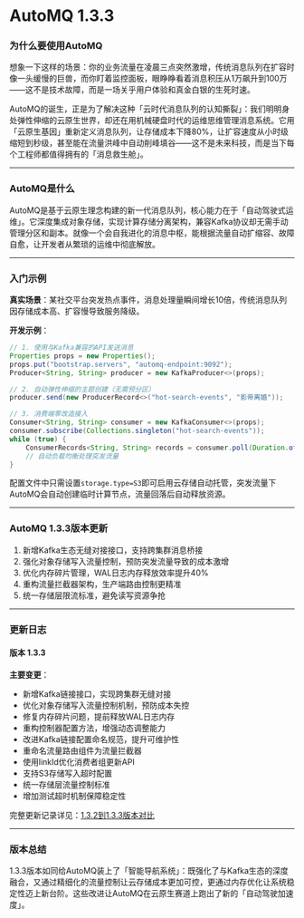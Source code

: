 # AutoMQ 1.3.3
### 为什么要使用AutoMQ  
想象一下这样的场景：你的业务流量在凌晨三点突然激增，传统消息队列在扩容时像一头缓慢的巨兽，而你盯着监控面板，眼睁睁看着消息积压从1万飙升到100万——这不是技术故障，而是一场关乎用户体验和真金白银的生死时速。  

AutoMQ的诞生，正是为了解决这种「云时代消息队列的认知撕裂」：我们明明身处弹性伸缩的云原生世界，却还在用机械硬盘时代的运维思维管理消息系统。它用「云原生基因」重新定义消息队列，让存储成本下降80%，让扩容速度从小时级缩短到秒级，甚至能在流量洪峰中自动削峰填谷——这不是未来科技，而是当下每个工程师都值得拥有的「消息救生舱」。  

---

### AutoMQ是什么  
AutoMQ是基于云原生理念构建的新一代消息队列，核心能力在于「自动驾驶式运维」。它深度集成对象存储，实现计算存储分离架构，兼容Kafka协议却无需手动管理分区和副本。就像一个会自我进化的消息中枢，能根据流量自动扩缩容、故障自愈，让开发者从繁琐的运维中彻底解放。  

---

### 入门示例  
**真实场景**：某社交平台突发热点事件，消息处理量瞬间增长10倍，传统消息队列因存储成本高、扩容慢导致服务降级。  

**开发示例**：  
```java
// 1. 使用与Kafka兼容的API发送消息
Properties props = new Properties();
props.put("bootstrap.servers", "automq-endpoint:9092");
Producer<String, String> producer = new KafkaProducer<>(props);

// 2. 自动弹性伸缩的主题创建（无需预分区）
producer.send(new ProducerRecord<>("hot-search-events", "影帝离婚"));

// 3. 消费端零改造接入
Consumer<String, String> consumer = new KafkaConsumer<>(props);
consumer.subscribe(Collections.singleton("hot-search-events"));
while (true) {
    ConsumerRecords<String, String> records = consumer.poll(Duration.ofMillis(100));
    // 自动负载均衡处理突发流量
}
```  
配置文件中只需设置`storage.type=S3`即可启用云存储自动托管，突发流量下AutoMQ会自动创建临时计算节点，流量回落后自动释放资源。  

---

### AutoMQ 1.3.3版本更新  
1. 新增Kafka生态无缝对接接口，支持跨集群消息桥接  
2. 强化对象存储写入流量控制，预防突发流量导致的成本激增  
3. 优化内存碎片管理，WAL日志内存释放效率提升40%  
4. 重构流量拦截器架构，生产端路由控制更精准  
5. 统一存储层限流标准，避免读写资源争抢  

---

### 更新日志  
#### 版本 1.3.3  
**主要变更**：  
- 新增Kafka链接接口，实现跨集群无缝对接  
- 优化对象存储写入流量控制机制，预防成本失控  
- 修复内存碎片问题，提前释放WAL日志内存  
- 重构控制器配置方法，增强动态调整能力  
- 改进Kafka链接配置命名规范，提升可维护性  
- 重命名流量路由组件为流量拦截器  
- 使用linkId优化消费者组更新API  
- 支持S3存储写入超时配置  
- 统一存储层流量控制标准  
- 增加测试超时机制保障稳定性  

完整更新记录详见：[1.3.2到1.3.3版本对比](https://github.com/AutoMQ/automq/compare/1.3.2...1.3.3)  

---

### 版本总结  
1.3.3版本如同给AutoMQ装上了「智能导航系统」：既强化了与Kafka生态的深度融合，又通过精细化的流量控制让云存储成本更加可控，更通过内存优化让系统稳定性迈上新台阶。这些改进让AutoMQ在云原生赛道上跑出了新的「自动驾驶加速度」。